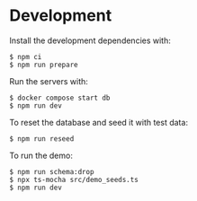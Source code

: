 # Development

Install the development dependencies with:

```
$ npm ci
$ npm run prepare
```

Run the servers with:

```
$ docker compose start db
$ npm run dev
```

To reset the database and seed it with test data:

```
$ npm run reseed
```

To run the demo:

```
$ npm run schema:drop
$ npx ts-mocha src/demo_seeds.ts
$ npm run dev
```
